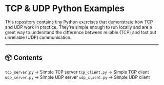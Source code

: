 # TCP & UDP Python Examples

This repository contains tiny Python exercises that demonstrate how TCP and UDP work in practice. They’re simple enough to run locally and are a great way to understand the difference between reliable (TCP) and fast but unreliable (UDP) communication.

---

## 📦 Contents

```tcp_server.py``` → Simple TCP server
```tcp_client.py``` → Simple TCP client
```udp_server.py``` → Simple UDP server
```udp_client.py``` → Simple UDP client
